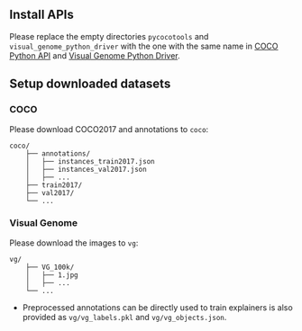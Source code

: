 ## Install APIs
Please replace the empty directories `pycocotools` and `visual_genome_python_driver` with
the one with the same name in 
[COCO Python API](https://github.com/cocodataset/cocoapi/tree/master/PythonAPI/pycocotools) 
and [Visual Genome Python Driver](https://github.com/ranjaykrishna/visual_genome_python_driver).

## Setup downloaded datasets
### COCO
Please download COCO2017 and annotations to `coco`:
```commandline
coco/
    ├── annotations/
    │   ├── instances_train2017.json
    │   ├── instances_val2017.json
    │   ├── ... 
    ├── train2017/
    ├── val2017/
    └── ...
```

### Visual Genome
Please download the images to `vg`:
```commandline
vg/
    ├── VG_100k/
    │   ├── 1.jpg
    │   ├── ... 
    └── ...
```
- Preprocessed annotations can be directly used to train explainers is also provided as 
`vg/vg_labels.pkl` and `vg/vg_objects.json`.